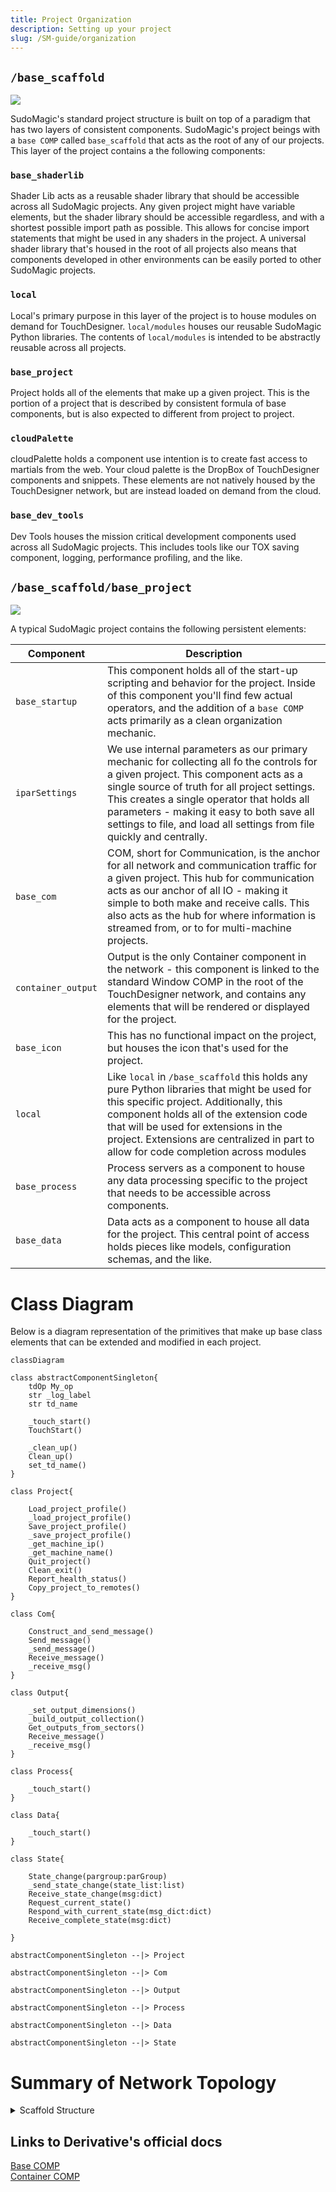 ```yaml
---
title: Project Organization
description: Setting up your project
slug: /SM-guide/organization
---
```


## `/base_scaffold`

![](/img/SM-guide/architecture/sm-scaffold-root.png)

SudoMagic's standard project structure is built on top of a paradigm that has two layers of consistent components. SudoMagic's project beings with a `base COMP` called `base_scaffold` that acts as the root of any of our projects. This layer of the project contains a the following components:

### `base_shaderlib`

Shader Lib acts as a reusable shader library that should be accessible across all SudoMagic projects. Any given project might have variable elements, but the shader library should be accessible regardless, and with a shortest possible import path as possible. This allows for concise import statements that might be used in any shaders in the project. A universal shader library that's housed in the root of all projects also means that components developed in other environments can be easily ported to other SudoMagic projects.

### `local`

Local's primary purpose in this layer of the project is to house modules on demand for TouchDesigner. `local/modules` houses our reusable SudoMagic Python libraries. The contents of `local/modules` is intended to be abstractly reusable across all projects.

### `base_project`

Project holds all of the elements that make up a given project. This is the portion of a project that is described by consistent formula of base components, but is also expected to different from project to project.

### `cloudPalette`

cloudPalette holds a component use intention is to create fast access to martials from the web. Your cloud palette is the DropBox of TouchDesigner components and snippets. These elements are not natively housed by the TouchDesigner network, but are instead loaded on demand from the cloud.

### `base_dev_tools`

Dev Tools houses the mission critical development components used across all SudoMagic projects. This includes tools like our TOX saving component, logging, performance profiling, and the like.

## `/base_scaffold/base_project`

![](/img/SM-guide/architecture/sm-scaffold.png)

A typical SudoMagic project contains the following persistent elements:

|Component | Description |
|---|---|
|`base_startup` | This component holds all of the start-up scripting and behavior for the project. Inside of this component you'll find few actual operators, and the addition of a `base COMP` acts primarily as a clean organization mechanic. |
|`iparSettings` | We use internal parameters as our primary mechanic for collecting all fo the controls for a given project. This component acts as a single source of truth for all project settings. This creates a single operator that holds all parameters - making it easy to both save all settings to file, and load all settings from file quickly and centrally. |
|`base_com` | COM, short for Communication, is the anchor for all network and communication traffic for a given project. This hub for communication acts as our anchor of all IO - making it simple to both make and receive calls. This also acts as the hub for where information is streamed from, or to for multi-machine projects. |
|`container_output` | Output is the only Container component in the network - this component is linked to the standard Window COMP in the root of the TouchDesigner network, and contains any elements that will be rendered or displayed for the project. |
|`base_icon` | This has no functional impact on the project, but houses the icon that's used for the project. |
|`local` | Like `local` in `/base_scaffold` this holds any pure Python libraries that might be used for this specific project. Additionally, this component holds all of the extension code that will be used for extensions in the project. Extensions are centralized in part to allow for code completion across modules |
|`base_process` | Process servers as a component to house any data processing specific to the project that needs to be accessible across components.  |
|`base_data` | Data acts as a component to house all data for the project. This central point of access holds pieces like models, configuration schemas, and the like. |

# Class Diagram

Below is a diagram representation of the primitives that make up base class elements that can be extended and modified in each project.

```mermaid
classDiagram

class abstractComponentSingleton{
    tdOp My_op
    str _log_label
    str td_name

    _touch_start()
    TouchStart()

    _clean_up()
    Clean_up()
    set_td_name()
}

class Project{

    Load_project_profile()
    _load_project_profile()
    Save_project_profile()
    _save_project_profile()
    _get_machine_ip()
    _get_machine_name()
    Quit_project()
    Clean_exit()
    Report_health_status()
    Copy_project_to_remotes()
}

class Com{

    Construct_and_send_message()
    Send_message()
    _send_message()
    Receive_message()
    _receive_msg()
}

class Output{

    _set_output_dimensions()
    _build_output_collection()
    Get_outputs_from_sectors()
    Receive_message()
    _receive_msg()
}

class Process{

    _touch_start()
}

class Data{

    _touch_start()
}

class State{

    State_change(pargroup:parGroup)
    _send_state_change(state_list:list)
    Receive_state_change(msg:dict)
    Request_current_state()
    Respond_with_current_state(msg_dict:dict)
    Receive_complete_state(msg:dict)

}

abstractComponentSingleton --|> Project

abstractComponentSingleton --|> Com

abstractComponentSingleton --|> Output

abstractComponentSingleton --|> Process

abstractComponentSingleton --|> Data

abstractComponentSingleton --|> State

```

# Summary of Network Topology

<details>
<summary>Scaffold Structure</summary>

```
base_scaffold
    ├── base_icon_ui
    ├── local
    │    └── modules
    │        └── SudoMagic
    │
    ├── base_prod_tools
    ├── base_dev_tools
    ├── base_shader_lib
    │
    └── base_project
        ├── base_icon
        ├── base_startup
        ├── iparSettings
        ├── base_com
        ├── container_output
        ├── base_process
        ├── base_data
        └── local
            └── modules 
                ├── lookup
                ├── project
                ├── com
                ├── process
                ├── output
                └── data
```

</details>

## Links to Derivative's official docs

[Base COMP]  
[Container COMP]

<!-- links -->

[Base COMP]: https://derivative.ca/UserGuide/Base_COMP
[Container COMP]:https://derivative.ca/UserGuide/Container_COMP
